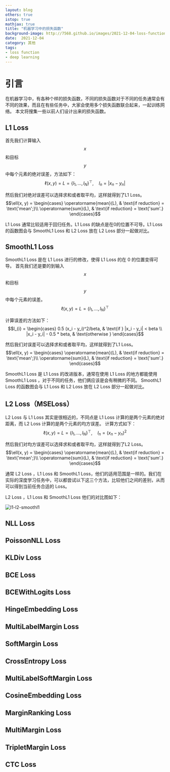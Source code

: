 ```yaml
---
layout: blog
others: true
istop: true
mathjax: true
title: "机器学习中的损失函数"
background-image: http://7568.github.io/images/2021-12-04-loss-function/img.png
date:  2021-12-04
category: 其他
tags:
- loss function
- deep learning
---
```


[l1-l2-smoothl1]:http://7568.github.io/images/2021-12-04-loss-function/l1-loss-1.png
[l1-loss-2]:http://7568.github.io/images/2021-12-04-loss-function/l1-loss-2.png

# 引言

在机器学习中，有各种个样的损失函数，不同的损失函数对于不同的任务通常会有不同的效果，而且在有些任务中，大家会使用多个损失函数联合起来，一起训练网络。
本文将搜集一些以前人们设计出来的损失函数。

## L1 Loss

首先我们计算输入$$x$$和目标$$y$$中每个元素的绝对误差，方法如下：
$$\ell(x, y) = L = \{l_1,\dots,l_N\}^\top, \quad l_n = \left| x_n - y_n \right|$$

然后我们对绝对误差可以选择求和或者取平均，这样就得到了L1 Loss。
$$\ell(x, y) =
        \begin{cases}
            \operatorname{mean}(L), & \text{if reduction} = \text{'mean';}\\
            \operatorname{sum}(L),  & \text{if reduction} = \text{'sum'.}
        \end{cases}$$

L1 Loss 通常比较适用于回归任务。L1 Loss 的缺点是在0的位置不可导。L1 Loss 的函数图会与 SmoothL1 Loss 和 L2 Loss 放在 L2 Loss 部分一起做对比。

## SmoothL1 Loss

SmoothL1 Loss 是在 L1 Loss 进行的修改，使得 L1 Loss 的在 0 的位置变得可导。
首先我们还是要的到输入$$x$$和目标$$y$$中每个元素的误差。
$$\ell(x, y) = L = \{l_1,\dots,l_N\}^\top$$

计算误差的方法如下：
$$l_{i} =
        \begin{cases}
        0.5 (x_i - y_i)^2/beta, & \text{if } |x_i - y_i| < beta \\
        |x_i - y_i| - 0.5 * beta, & \text{otherwise }
        \end{cases}$$

然后我们对误差可以选择求和或者取平均，这样就得到了L1 Loss。
$$\ell(x, y) =
        \begin{cases}
            \operatorname{mean}(L), & \text{if reduction} = \text{'mean';}\\
            \operatorname{sum}(L),  & \text{if reduction} = \text{'sum'.}
        \end{cases}$$

SmoothL1 Loss 是 L1 Loss 的改进版本，通常在使用 L1 Loss 的地方都能使用 SmoothL1 Loss ，对于不同的任务，他们俩应该是会有稍微的不同。
SmoothL1 Loss 的函数图会与 L1 Loss 和 L2 Loss 放在 L2 Loss 部分一起做对比。

## L2 Loss（MSELoss）

L2 Loss 与 L1 Loss 其实是很相近的，不同点是 L1 Loss 计算的是两个元素的绝对距离，而 L2 Loss 计算的是两个元素的均方误差。
计算方式如下：
$$\ell(x, y) = L = \{l_1,\dots,l_N\}^\top, \quad l_n = \left( x_n - y_n \right)^2$$

然后我们对均方误差可以选择求和或者取平均，这样就得到了L2 Loss。
$$\ell(x, y) =
        \begin{cases}
            \operatorname{mean}(L), & \text{if reduction} = \text{'mean';}\\
            \operatorname{sum}(L),  & \text{if reduction} = \text{'sum'.}
        \end{cases}$$

通常 L2 Loss ，L1 Loss 和 SmoothL1 Loss，他们的适用范围是一样的。我们在实际的深度学习任务中，可以都尝试以下这三个方法，比较他们之间的差别，从而可以得到当前任务合适的 Loss。

L2 Loss ，L1 Loss 和 SmoothL1 Loss 他们的对比图如下：

![l1-l2-smoothl1]

## NLL Loss

## PoissonNLL Loss

## KLDiv Loss

## BCE Loss

## BCEWithLogits Loss

## HingeEmbedding Loss

## MultiLabelMargin Loss

## SoftMargin Loss

## CrossEntropy Loss

## MultiLabelSoftMargin Loss

## CosineEmbedding Loss

## MarginRanking Loss

## MultiMargin Loss

## TripletMargin Loss

## CTC Loss





